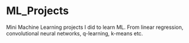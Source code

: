 # ML_Projects
Mini Machine Learning projects I did to learn ML. From linear regression, convolutional neural networks, q-learning, k-means etc.

